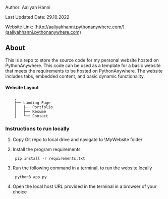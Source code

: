 Author: Aaliyah Hänni

Last Updated Date: 29.10.2022

Website Link: [http://aaliyahhanni.pythonanywhere.com/](aaliyahhanni.pythonanywhere.com)

## About
This is a repo to store the source code for my personal website hosted on PythonAnywhere. This code can be used as a
template for a basic website that meets the requirements to be hosted on PythonAnywhere. The website includes tabs,
embedded content, and basic dynamic functionality.

#### Website Layout
        .
        ├── Landing Page
        │   ├── Portfolio
        │   ├── Resume
        │   └── Contact

### Instructions to run locally
1. Copy Git repo to local drive and navigate to \MyWebsite folder
2. Install the program requirements
    
        pip install -r requirements.txt
    
3. Run the following command in a terminal, to run the website locally

        python3 app.py
    
4. Open the local host URL provided in the terminal in a browser of your choice
